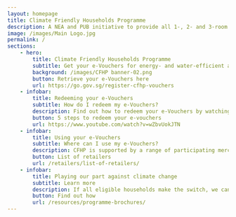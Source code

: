 ```yaml
---
layout: homepage
title: Climate Friendly Households Programme
description: A NEA and PUB initiative to provide all 1-, 2- and 3-room HDB households with e-Vouchers for energy- and water- efficient appliances.
image: /images/Main Logo.jpg
permalink: /
sections:
    - hero:
        title: Climate Friendly Households Programme
        subtitle: Get your e-Vouchers for energy- and water-efficient appliances today, expires 31 Dec 2023.
        background: /images/CFHP banner-02.png
        button: Retrieve your e-Vouchers here
        url: https://go.gov.sg/register-cfhp-vouchers
    - infobar:
        title: Redeeming your e-Vouchers
        subtitle: How do I redeem my e-Vouchers?
        description: Find out how to redeem your e-Vouchers by watching this video below.
        button: 5 steps to redeem your e-vouchers
        url: https://www.youtube.com/watch?v=wZbvUokJTN
    - infobar:  
        title: Using your e-Vouchers
        subtitle: Where can I use my e-Vouchers?
        description: CFHP is supported by a range of participating merchants island-wide. Find out where you can go to use your e-Vouchers at the link below.
        button: List of retailers
        url: /retailers/list-of-retailers/
    - infobar:
        title: Playing our part against climate change 
        subtitle: Learn more
        description: If all eligible households make the switch, we can save 400 million gallons of water and avoid as much carbon emissions as is produced by 31,000 cars, while saving $40-$120 per household—every year!
        button: Find out how 
        url: /resources/programme-brochures/
---
```

